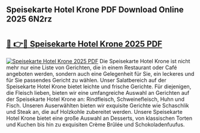 ## Speisekarte Hotel Krone PDF Download Online 2025 6N2rz

# <h2><a href="http://gcc77g1.nevu.top/?p=Speisekarte+Hotel+Krone">🔗 👉🔴 Speisekarte Hotel Krone 2025 PDF</a></h2>

[![Speisekarte Hotel Krone 2025 PDF](https://i.imgur.com/dBaPXMq.png)](http://gcc77g1.nevu.top/?p=Speisekarte+Hotel+Krone)
Die Speisekarte Hotel Krone ist nicht mehr nur eine Liste von Gerichten, die in einem Restaurant oder Café angeboten werden, sondern auch eine Gelegenheit für Sie, ein leckeres und für Sie passendes Gericht zu wählen. Unser Salatbereich auf der Speisekarte Hotel Krone bietet leichte und frische Gerichte. Für diejenigen, die Fleisch lieben, bieten wir eine umfangreiche Auswahl an Gerichten auf der Speisekarte Hotel Krone an: Rindfleisch, Schweinefleisch, Huhn und Fisch. Unseren Auserwählten bieten wir exquisite Gerichte wie Schaschlik und Steak an, die auf Holzkohle zubereitet werden. Unsere Speisekarte Hotel Krone bietet eine große Auswahl an Desserts, von klassischen Torten und Kuchen bis hin zu exquisiten Crème Brûlée und Schokoladenfuufus.
